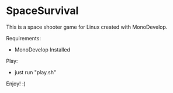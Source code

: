 SpaceSurvival
=============
This is a space shooter game for Linux created with MonoDevelop.

Requirements:
  - MonoDevelop Installed 
  
Play:
  - just run "play.sh"

Enjoy! :)
